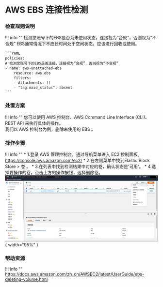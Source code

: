 # AWS EBS 连接性检测

### 检查规则说明
!!! info ""
    检测您账号下的EBS是否为未使用状态，连接视为“合规”，否则视为“不合规”
    EBS通常情况下不应长时间处于空闲状态，应该进行回收或使用。

    ```YAML
    policies:
    # 检测您账号下的EBS是否连接，连接视为“合规”，否则视为“不合规”
    - name: aws-unattached-ebs
        resource: aws.ebs
        filters:
        - Attachments: []
        - "tag:maid_status": absent
    ```

### 处置方案
!!! info ""
    您可以使用 AWS 控制台、AWS Command Line Interface (CLI)、REST API 来执行具体的操作。   
    我们以 AWS 控制台为例，删除未使用的 EBS 。


### 操作步骤
!!! info ""
    * 1.登录 AWS 管理控制台，通过导航菜单进入 EC2 控制面板。 https://console.aws.amazon.com/ec2/ 
    * 2.在左侧菜单中找到Elastic Block Store > 卷 。
    * 3.在列表中找到检测结果中对应的卷，确认状态是'可用'。
    * 4.选择要操作的卷，点击上方的操作按钮，选择删除卷。
![处置方案](../../img/suggest/aws/unattachedebs.jpg){ width="95%" }

### 帮助资源
!!! info ""
    https://docs.aws.amazon.com/zh_cn/AWSEC2/latest/UserGuide/ebs-deleting-volume.html
